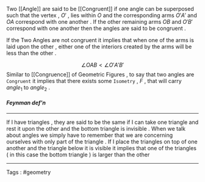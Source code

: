 Two [[Angle]] are said to be [[Congruent]] if one angle can be superposed such that the vertex , $O'$ , lies within $O$ and the corresponding arms $O'A'$ and $OA$ correspond with one another . If the other remaining arms $OB$ and $O'B'$ correspond with one another then the angles are said to be congruent . 

If the Two Angles are not congruent it implies that when one of the arms is laid upon the other , either one of the interiors created by the arms will be less than the other . 

$$\angle{OAB} \lt \angle{O'A'B'}$$
Similar to [[Congruence]] of Geometric Figures , to say that two angles are `Congruent` it implies that there exists some `Isometry` , $F$ , that will carry $angle_1$ to $angle_2$  . 
#### *Feynman def'n* 
___
If I have triangles , they are said to be the same if I can take one triangle and rest it upon the other and the bottom triangle is invisible . When we talk about angles we simply have to remember that we are concerning ourselves with only part of the triangle . If I place the triangles on top of one another and the triangle below it is visible it implies that one of the triangles ( in this case the bottom triangle ) is larger than the other
___
Tags : #geometry 
